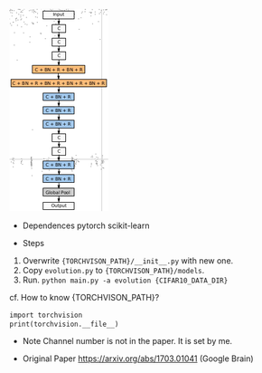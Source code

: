 ![alt](fig_network.png)

* Dependences
pytorch
scikit-learn

* Steps
1. Overwrite `{TORCHVISON_PATH}/__init__.py` with new one.
2. Copy `evolution.py` to `{TORCHVISON_PATH}/models`.
3. Run.
`python main.py -a evolution {CIFAR10_DATA_DIR}`

cf. How to know {TORCHVISON_PATH}?
```
import torchvision
print(torchvision.__file__)
```

* Note
Channel number is not in the paper. It is set by me.

* Original Paper
https://arxiv.org/abs/1703.01041 (Google Brain)
